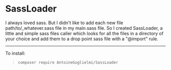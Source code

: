 <h1 style="border-bottom: none;">SassLoader</h1>
I always loved sass. But I didn't like to add each new file path/to/_whatever.sass file in my main.sass file.  
So I created SassLoader, a little and simple sass files caller which looks for all the files in a directory of your choice and add them to a drop point sass file with a "@import" rule.

---
To install:
>`composer require AntoineGuglielmi/SassLoader`
